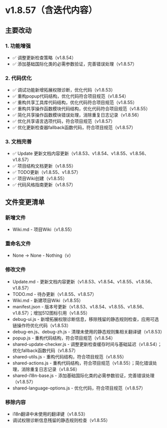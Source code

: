 # v1.8.57（含迭代内容）

## 主要改动

### 1. 功能增强

- ✅ 调整更新检查策略（v1.8.54）
- ✅ 添加基础国际化类的必需参数验证，完善错误处理（v1.8.57）

### 2. 代码优化

- ✅ 调试功能新增拓展权限诊断，优化代码（v1.8.53）
- ✅ 重构popup代码结构，优化代码符合项目规范（v1.8.54）
- ✅ 重构共享工具库代码结构，优化代码符合项目规范（v1.8.55）
- ✅ 重构共享操作函数模块代码结构，优化代码符合项目规范（v1.8.55）
- ✅ 简化共享操作函数模块错误处理，消除重复日志记录（v1.8.56）
- ✅ 优化共享语言选项代码，符合项目规范（v1.8.57）
- ✅ 优化更新检查器fallback函数代码，符合项目规范（v1.8.57）

### 3. 文档完善

- ✅ Update 更新文档内容更新（v1.8.53、v1.8.54、v1.8.55、v1.8.56、v1.8.57）
- ✅ 项目结构文档更新（v1.8.55）
- ✅ TODO更新（v1.8.55、v1.8.57）
- ✅ 项目Wiki创建（v1.8.55）
- ✅ 代码风格指南更新（v1.8.57）

## 文件变更清单

### 新增文件

- Wiki.md - 项目Wiki（v1.8.55）

### 重命名文件

- None → None - Nothing（v）

### 修改文件

- Update.md - 更新文档内容更新（v1.8.53、v1.8.54、v1.8.55、v1.8.56、v1.8.57）
- TODO.md - 待办更新（v1.8.55、v1.8.57）
- Wiki.md - 新建项目Wiki（v1.8.55）
- manifest.json - 版本号更新（v1.8.53、v1.8.54、v1.8.55、v1.8.56、v1.8.57）；增加512图标引用（v1.8.55）
- debug-ui.js - 新增拓展权限诊断信息，移除残留的静态规则检查，应用可选链操作符优化代码（v1.8.53）
- debug-en.js、debug-zh.js - 清理未使用的静态规则集相关翻译键（v1.8.53）
- popup.js - 重构代码结构，符合项目规范（v1.8.54）
- shared-update-checker.js - 调整更新检查缓存时间与基础延迟（v1.8.54）；优化fallback函数代码（v1.8.57）
- shared-utils.js - 重构代码结构，符合项目规范（v1.8.55）
- shared-actions.js - 重构代码结构，符合项目规范（v1.8.55）；简化错误处理，消除重复日志记录（v1.8.56）
- shared-i18n-base.js - 添加基础国际化类的必需参数验证，完善错误处理（v1.8.57）
- shared-language-options.js - 优化代码，符合项目规范（v1.8.57）

### 移除内容

- i18n翻译中未使用的翻译键（v1.8.53）
- 调试权限诊断信息残留的静态规则检查（v1.8.55）